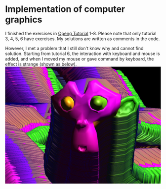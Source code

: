 # Implementation of computer graphics

I finished the exercises in [Openg Tutorial](http://www.opengl-tutorial.org/) 1-8. Please note that only tutorial 3, 4, 5, 6 have exercises. My solutions are written as comments in the code.

However, I met a problem that I still don't know why and cannot find solution. Starting from tutorial 6, the interaction with keyboard and mouse is added, and when I moved my mouse or gave command by keyboard, the effect is strange (shown as below).
![image](https://github.com/Nyohohoho/implementation-of-computer-graphics/blob/master/Screenshots/problem.jpg)

